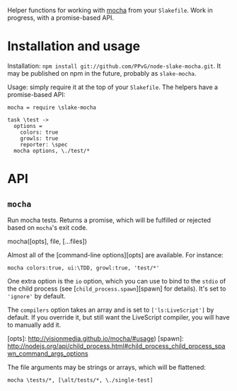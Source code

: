 Helper functions for working with [mocha][mocha] from your `Slakefile`. Work in progress, with a promise-based API.

  [mocha]: http://visionmedia.github.io/mocha/

Installation and usage
======================

Installation: `npm install git://github.com/PPvG/node-slake-mocha.git`. It may be published on npm in the future, probably as `slake-mocha`.

Usage: simply require it at the top of your `Slakefile`. The helpers have a promise-based API:

    mocha = require \slake-mocha

    task \test ->
      options =
        colors: true
        growls: true
        reporter: \spec
      mocha options, \./test/*

API
===

`mocha`
-------

Run mocha tests. Returns a promise, which will be fulfilled or rejected based on `mocha`'s exit code.

   mocha([opts], file, [...files])

Almost all of the [command-line options][opts] are available. For instance:

    mocha colors:true, ui:\TDD, growl:true, 'test/*'

One extra option is the `io` option, which you can use to bind to the `stdio` of the child process (see [`child_process.spawn`][spawn] for details). It's set to `'ignore'` by default.

The `compilers` option takes an array and is set to `['ls:LiveScript']` by default. If you override it, but still want the LiveScript compiler, you will have to manually add it.

  [opts]: http://visionmedia.github.io/mocha/#usage)
  [spawn]: http://nodejs.org/api/child_process.html#child_process_child_process_spawn_command_args_options

The file arguments may be strings or arrays, which will be flattened:

    mocha \tests/*, [\alt/tests/*, \./single-test]

